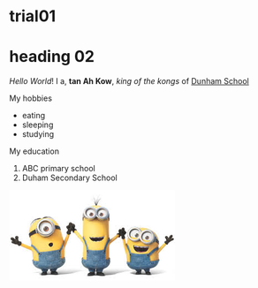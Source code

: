 # trial01
# heading 02


_Hello World_! I a, **tan Ah Kow**, _king of the kongs_ of [Dunham School](https://www.dunhamschool.org/)

My hobbies

* eating
* sleeping
* studying

My education
1. ABC primary school
2. Duham Secondary School  

![Dunham Secondary School Students](students.jfif)

